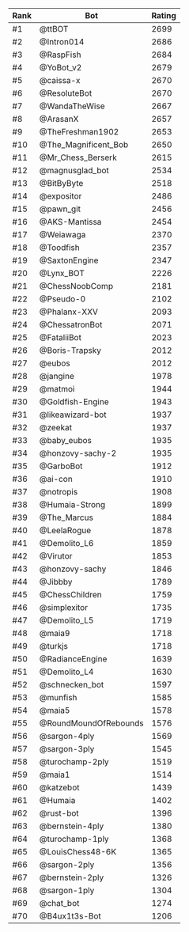 Rank|Bot|Rating
---|---|---
#1|@ttBOT|2699
#2|@Intron014|2686
#3|@RaspFish|2684
#4|@YoBot_v2|2679
#5|@caissa-x|2670
#6|@ResoluteBot|2670
#7|@WandaTheWise|2667
#8|@ArasanX|2657
#9|@TheFreshman1902|2653
#10|@The_Magnificent_Bob|2650
#11|@Mr_Chess_Berserk|2615
#12|@magnusglad_bot|2534
#13|@BitByByte|2518
#14|@expositor|2486
#15|@pawn_git|2456
#16|@AKS-Mantissa|2454
#17|@Weiawaga|2370
#18|@Toodfish|2357
#19|@SaxtonEngine|2347
#20|@Lynx_BOT|2226
#21|@ChessNoobComp|2181
#22|@Pseudo-0|2102
#23|@Phalanx-XXV|2093
#24|@ChessatronBot|2071
#25|@FataliiBot|2023
#26|@Boris-Trapsky|2012
#27|@eubos|2012
#28|@jangine|1978
#29|@matmoi|1944
#30|@Goldfish-Engine|1943
#31|@likeawizard-bot|1937
#32|@zeekat|1937
#33|@baby_eubos|1935
#34|@honzovy-sachy-2|1935
#35|@GarboBot|1912
#36|@ai-con|1910
#37|@notropis|1908
#38|@Humaia-Strong|1899
#39|@The_Marcus|1884
#40|@LeelaRogue|1878
#41|@Demolito_L6|1859
#42|@Virutor|1853
#43|@honzovy-sachy|1846
#44|@Jibbby|1789
#45|@ChessChildren|1759
#46|@simplexitor|1735
#47|@Demolito_L5|1719
#48|@maia9|1718
#49|@turkjs|1718
#50|@RadianceEngine|1639
#51|@Demolito_L4|1630
#52|@schnecken_bot|1597
#53|@munfish|1585
#54|@maia5|1578
#55|@RoundMoundOfRebounds|1576
#56|@sargon-4ply|1569
#57|@sargon-3ply|1545
#58|@turochamp-2ply|1519
#59|@maia1|1514
#60|@katzebot|1439
#61|@Humaia|1402
#62|@rust-bot|1396
#63|@bernstein-4ply|1380
#64|@turochamp-1ply|1368
#65|@LouisChess48-6K|1365
#66|@sargon-2ply|1356
#67|@bernstein-2ply|1326
#68|@sargon-1ply|1304
#69|@chat_bot|1274
#70|@B4ux1t3s-Bot|1206
